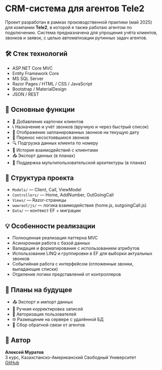# CRM-система для агентов Tele2

Проект разработан в рамках производственной практики (май 2025) для компании **Tele2**, в которой я также работаю агентом по подключению.
Система предназначена для упрощения учёта клиентов, звонков и заявок, с целью автоматизации рутинных задач агентов.

## 🛠 Стек технологий

- ASP.NET Core MVC
- Entity Framework Core
- MS SQL Server
- Razor Pages / HTML / CSS / JavaScript
- Bootstrap / MaterialDesign
- JSON / REST

## 🚀 Основные функции

- 📇 Добавление карточек клиентов
- 📞 Назначение и учёт звонков (вручную и через быстрый список)
- 📅 Отображение запланированных звонков на текущую дату
- 🔁 Перенос несостоявшихся звонков
- 🔍 Подгрузка данных клиента по номеру
- 🧾 История взаимодействий с клиентами
- 📤 Экспорт данных (в планах)
- 👥 Поддержка мультипользовательской архитектуры (в планах)

## 📂 Структура проекта

- `Models/` — Client, Call, ViewModel
- `Controllers/` — Home, AddNumber, OutGoingCall
- `Views/` — Razor-страницы
- `wwwroot/js/` — логика взаимодействия (home.js, outgoingCall.js)
- `Data/` — контекст EF + миграции

## 💡 Особенности реализации

- Полноценная реализация паттерна MVC
- Асинхронная работа с базой данных
- Валидация и форматирование с использованием атрибутов
- Использование LINQ и группировки в EF для выборки актуальных звонков
- Событийная работа с интерфейсом (отложенные звонки, выпадающие списки)
- Отделение логики представлений от контроллеров

## 🔮 Планы на будущее

- 📤 Экспорт и импорт данных
- 📝 Ручная корректировка записей
- 🔐 Авторизация пользователей
- 🌐 Размещение на сервере с удалённой БД
- 📢 Сбор обратной связи от агентов

## 📎 Автор

**Алексей Муратов**  
3 курс, Казахстанско-Американский Свободный Университет  
[GitHub](https://github.com/alexpingui)

